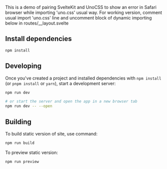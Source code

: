 This is a demo of pairing SvelteKit and UnoCSS to show an error in Safari browser while importing 'uno.css' usual way.
For working version, comment usual import 'uno.css' line and uncomment block of dynamic importing below in routes/__layout.svelte

## Install dependencies

```bash
npm install
```

## Developing

Once you've created a project and installed dependencies with `npm install` (or `pnpm install` or `yarn`), start a development server:

```bash
npm run dev

# or start the server and open the app in a new browser tab
npm run dev -- --open
```
## Building 

To build static version of site, use command:

```bash
npm run build
```

To preview static version:

```bash
npm run preview
```
